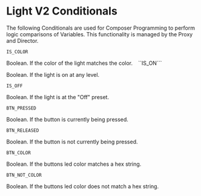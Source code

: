 # Light V2 Conditionals

The following Conditionals are used for Composer Programming to perform logic comparisons of Variables.  This functionality is managed by the Proxy and Director.

`IS_COLOR`

Boolean. If the color of the light matches the color. `
`
``IS_ON```

Boolean. If the light is on at any level.



`IS_OFF`

Boolean.  If the light is at the "Off" preset.



`BTN_PRESSED`

Boolean. If the button is currently being pressed.	



`BTN_RELEASED`

Boolean.  If the button is not currently being pressed.



`BTN_COLOR`

Boolean. If the buttons led color matches a hex string.



`BTN_NOT_COLOR`

Boolean. If the buttons led color does not match a hex string.